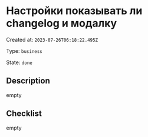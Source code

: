 # Настройки показывать ли changelog и модалку

Created at: `2023-07-26T06:18:22.495Z`

Type: `business`

State: `done`

## Description
empty

## Checklist
empty
